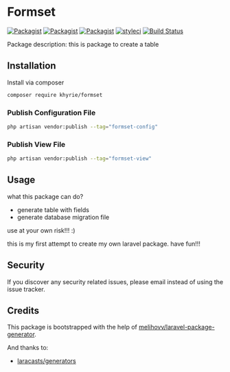 # Formset
 
[![Packagist](https://img.shields.io/packagist/v/khyrie/formset.svg?style=plastic)](https://packagist.org/packages/khyrie/formset)
[![Packagist](https://img.shields.io/packagist/dt/khyrie/formset?style=plastic)](https://packagist.org/packages/khyrie/formset)
[![Packagist](https://img.shields.io/packagist/l/khyrie/formset.svg?style=plastic)](https://packagist.org/packages/khyrie/formset)
[![styleci](https://styleci.io/repos/222476788/shield?style=plastic)](https://styleci.io/repos/222476788)
[![Build Status](https://img.shields.io/travis/uekichinos/formset?style=plastic)](https://travis-ci.org/uekichinos/formset)

Package description: this is package to create a table

## Installation

Install via composer
```bash
composer require khyrie/formset
```
 
### Publish Configuration File

```bash
php artisan vendor:publish --tag="formset-config"
```

### Publish View File

```bash
php artisan vendor:publish --tag="formset-view"
```

## Usage

what this package can do?

- generate table with fields
- generate database migration file

use at your own risk!!! :)

this is my first attempt to create my own laravel package. have fun!!!

## Security

If you discover any security related issues, please email instead of using the issue tracker.

## Credits

This package is bootstrapped with the help of
[melihovv/laravel-package-generator](https://github.com/melihovv/laravel-package-generator).

And thanks to:

- [laracasts/generators](https://github.com/laracasts/Laravel-5-Generators-Extended)